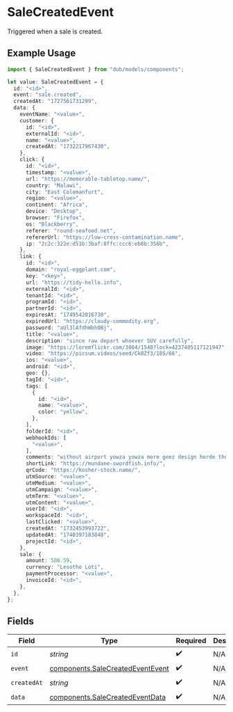 # SaleCreatedEvent

Triggered when a sale is created.

## Example Usage

```typescript
import { SaleCreatedEvent } from "dub/models/components";

let value: SaleCreatedEvent = {
  id: "<id>",
  event: "sale.created",
  createdAt: "1727561731299",
  data: {
    eventName: "<value>",
    customer: {
      id: "<id>",
      externalId: "<id>",
      name: "<value>",
      createdAt: "1732217967430",
    },
    click: {
      id: "<id>",
      timestamp: "<value>",
      url: "https://memorable-tabletop.name/",
      country: "Malawi",
      city: "East Colemanfurt",
      region: "<value>",
      continent: "Africa",
      device: "Desktop",
      browser: "Firefox",
      os: "Blackberry",
      referer: "round-seafood.net",
      refererUrl: "https://low-cross-contamination.name",
      ip: "2c2c:322e:d51b:3baf:8ffc:ccc6:eb8b:356b",
    },
    link: {
      id: "<id>",
      domain: "royal-eggplant.com",
      key: "<key>",
      url: "https://tidy-hello.info",
      externalId: "<id>",
      tenantId: "<id>",
      programId: "<id>",
      partnerId: "<id>",
      expiresAt: "1749542016730",
      expiredUrl: "https://cloudy-commodity.org",
      password: "aUl3lAfdhWbhOBj",
      title: "<value>",
      description: "since raw depart whoever SUV carefully",
      image: "https://loremflickr.com/3864/1548?lock=4237485117121947",
      video: "https://picsum.videos/seed/Ck8Zf3/185/66",
      ios: "<value>",
      android: "<id>",
      geo: {},
      tagId: "<id>",
      tags: [
        {
          id: "<id>",
          name: "<value>",
          color: "yellow",
        },
      ],
      folderId: "<id>",
      webhookIds: [
        "<value>",
      ],
      comments: "without airport yowza yowza more geez design horde though",
      shortLink: "https://mundane-swordfish.info/",
      qrCode: "https://kosher-stock.name/",
      utmSource: "<value>",
      utmMedium: "<value>",
      utmCampaign: "<value>",
      utmTerm: "<value>",
      utmContent: "<value>",
      userId: "<id>",
      workspaceId: "<id>",
      lastClicked: "<value>",
      createdAt: "1732453993722",
      updatedAt: "1740397183848",
      projectId: "<id>",
    },
    sale: {
      amount: 508.59,
      currency: "Lesotho Loti",
      paymentProcessor: "<value>",
      invoiceId: "<id>",
    },
  },
};
```

## Fields

| Field                                                                                | Type                                                                                 | Required                                                                             | Description                                                                          |
| ------------------------------------------------------------------------------------ | ------------------------------------------------------------------------------------ | ------------------------------------------------------------------------------------ | ------------------------------------------------------------------------------------ |
| `id`                                                                                 | *string*                                                                             | :heavy_check_mark:                                                                   | N/A                                                                                  |
| `event`                                                                              | [components.SaleCreatedEventEvent](../../models/components/salecreatedeventevent.md) | :heavy_check_mark:                                                                   | N/A                                                                                  |
| `createdAt`                                                                          | *string*                                                                             | :heavy_check_mark:                                                                   | N/A                                                                                  |
| `data`                                                                               | [components.SaleCreatedEventData](../../models/components/salecreatedeventdata.md)   | :heavy_check_mark:                                                                   | N/A                                                                                  |